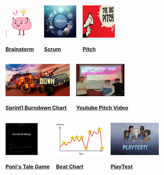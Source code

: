<style>
    .div1 {
        float: left;
        margin: 10px;
    }
        .div2 {
        float: left;
        margin: 10px;
    }
</style>
<div class="div1">
<a href="https://trello.com/invite/b/OwZnBP8b/ATTIab4ef2818b354effec85ab30b00289ea37EE9C00/brainstorm"><img src="images/brain.jpg" width="100" height="100"><h3><strong>Brainstorm</strong></h3></a>
</div>
<div class="div2">
<a href="https://trello.com/invite/b/yILFNXR8/ATTI8692956cf82f9af1076989cf0c814b4c8C81A282/scrum"><img src="images/scrum.jpg" width="100" height="100"><h3><strong>Scrum</strong></h3></a>
</div>
<div class="div2">
<a href="https://docs.google.com/presentation/d/11A_n445xwg4Z1wd9hlrLHQ51T6virhRN0epvZPNZ1zY/edit?usp=sharing"><img src="images/Pitch.png" width="100" height="100"><h3><strong>Pitch</strong></h3></a>
</div>
<div class="div2">
<a href="https://docs.google.com/spreadsheets/d/1pucJXIp5Q5qYQ8lhXrtaNKuTcodfR0Fo6UYcp6quC44/edit?usp=sharing"><img src="images/Burndown.jpg" width="200" height="100"><h3><strong>Sprint1 Burndown Chart</strong></h3></a>
    
</div>
<div class="div2">
<a href="https://youtu.be/vKmLEXTAchI"><img src="images/video.png" width="150" height="100"><h3><strong>Youtube Pitch Video</strong></h3></a>
</div>


</div>
<div class="div2">
<a href="https://liamflynn2003.itch.io/ponis-tale"><img src="images/Prototype.png" width="100" height="100"><h3><strong>Poni's Tale Game</strong></h3></a>
</div>

</div>
<div class="div2">
<a href="https://docs.google.com/document/d/1UyPvEkmSpULPj3zEW5rrcprRB8IFoFwX5u6QTShyOrA/edit?usp=sharing"><img src="images/Beat.jpg" width="150" height="100"><h3><strong>Beat Chart</strong></h3></a>
</div>

</div>
<div class="div2">
<a href="https://wit-my.sharepoint.com/:w:/g/personal/20098690_wit_ie/EcxwFlBGJNhMrJ1yBtYBWAcBTvR1T6PYYSkPK0whUaMYSg?e=2V8TWr"><img src="images/playtest.jpg" width="150" height="100"><h3><strong>PlayTest</strong></h3></a>
</div>





